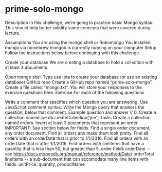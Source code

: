 # prime-solo-mongo

Description
In this challenge, we’re going to practice basic Mongo syntax. This should help better solidify some concepts that were covered during lecture.

Assumptions
You are using the mongo shell or Robomongo
You installed mongo via homebrew
mongod is currently running on your computer
Setup
Follow the instructions below before continuing with this challenge.

Create your database
We are creating a database to hold a collection with at least 3 documents.

Open mongo shell
Type use iota to create your database (or use an existing database)
GitHub repo
Create a GitHub repo named “prime-solo-mongo”.
Create a file called “mongo.txt”. You will store your responses to the exercise questions here.
Exercise
For each of the following questions

Write a comment that specifies which question you are answering. Use JavaScript comment syntax.
Write the Mongo query that answers the question, below that comment.
Example question and answer
// 0. Create a collection named joe
db.createCollection('joe')
Tasks
Create a collection named orders.
Insert at least 3 documents that represent an order. IMPORTANT: See section below for fields.
Find a single order document, any order document.
Find all orders and make them look pretty.
Find all orders with an orderDate that is prior to 1/1/2016.
Find all orders with an orderDate that is after 1/1/2016.
Find orders with lineItems that have a quantity that is less than 50, but greater than 5.
order fields
orderDate -- see https://docs.mongodb.org/manual/reference/method/Date/
orderTotal
lineItems -- a sub-document that can accomodate many line items with fields: unitPrice, quantity, productName
